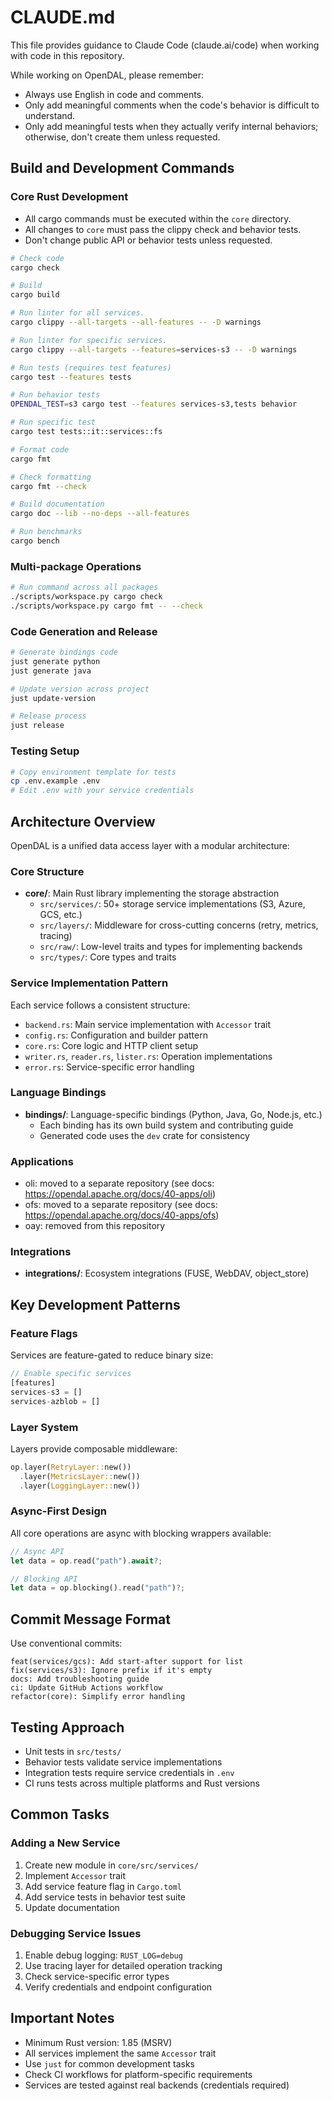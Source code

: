 # CLAUDE.md

This file provides guidance to Claude Code (claude.ai/code) when working with code in this repository.

While working on OpenDAL, please remember:

- Always use English in code and comments.
- Only add meaningful comments when the code's behavior is difficult to understand.
- Only add meaningful tests when they actually verify internal behaviors; otherwise, don't create them unless requested.

## Build and Development Commands

### Core Rust Development

- All cargo commands must be executed within the `core` directory.
- All changes to `core` must pass the clippy check and behavior tests.
- Don't change public API or behavior tests unless requested.

```bash
# Check code
cargo check

# Build
cargo build

# Run linter for all services.
cargo clippy --all-targets --all-features -- -D warnings

# Run linter for specific services.
cargo clippy --all-targets --features=services-s3 -- -D warnings

# Run tests (requires test features)
cargo test --features tests

# Run behavior tests
OPENDAL_TEST=s3 cargo test --features services-s3,tests behavior

# Run specific test
cargo test tests::it::services::fs

# Format code
cargo fmt

# Check formatting
cargo fmt --check

# Build documentation
cargo doc --lib --no-deps --all-features

# Run benchmarks
cargo bench
```

### Multi-package Operations
```bash
# Run command across all packages
./scripts/workspace.py cargo check
./scripts/workspace.py cargo fmt -- --check
```

### Code Generation and Release
```bash
# Generate bindings code
just generate python
just generate java

# Update version across project
just update-version

# Release process
just release
```

### Testing Setup
```bash
# Copy environment template for tests
cp .env.example .env
# Edit .env with your service credentials
```

## Architecture Overview

OpenDAL is a unified data access layer with a modular architecture:

### Core Structure
- **core/**: Main Rust library implementing the storage abstraction
  - `src/services/`: 50+ storage service implementations (S3, Azure, GCS, etc.)
  - `src/layers/`: Middleware for cross-cutting concerns (retry, metrics, tracing)
  - `src/raw/`: Low-level traits and types for implementing backends
  - `src/types/`: Core types and traits

### Service Implementation Pattern
Each service follows a consistent structure:
- `backend.rs`: Main service implementation with `Accessor` trait
- `config.rs`: Configuration and builder pattern
- `core.rs`: Core logic and HTTP client setup
- `writer.rs`, `reader.rs`, `lister.rs`: Operation implementations
- `error.rs`: Service-specific error handling

### Language Bindings
- **bindings/**: Language-specific bindings (Python, Java, Go, Node.js, etc.)
  - Each binding has its own build system and contributing guide
  - Generated code uses the `dev` crate for consistency

### Applications
- oli: moved to a separate repository (see docs: https://opendal.apache.org/docs/40-apps/oli)
- ofs: moved to a separate repository (see docs: https://opendal.apache.org/docs/40-apps/ofs)
- oay: removed from this repository

### Integrations
- **integrations/**: Ecosystem integrations (FUSE, WebDAV, object_store)

## Key Development Patterns

### Feature Flags
Services are feature-gated to reduce binary size:
```rust
// Enable specific services
[features]
services-s3 = []
services-azblob = []
```

### Layer System
Layers provide composable middleware:
```rust
op.layer(RetryLayer::new())
  .layer(MetricsLayer::new())
  .layer(LoggingLayer::new())
```

### Async-First Design
All core operations are async with blocking wrappers available:
```rust
// Async API
let data = op.read("path").await?;

// Blocking API
let data = op.blocking().read("path")?;
```

## Commit Message Format
Use conventional commits:
```
feat(services/gcs): Add start-after support for list
fix(services/s3): Ignore prefix if it's empty
docs: Add troubleshooting guide
ci: Update GitHub Actions workflow
refactor(core): Simplify error handling
```

## Testing Approach
- Unit tests in `src/tests/`
- Behavior tests validate service implementations
- Integration tests require service credentials in `.env`
- CI runs tests across multiple platforms and Rust versions

## Common Tasks

### Adding a New Service
1. Create new module in `core/src/services/`
2. Implement `Accessor` trait
3. Add service feature flag in `Cargo.toml`
4. Add service tests in behavior test suite
5. Update documentation

### Debugging Service Issues
1. Enable debug logging: `RUST_LOG=debug`
2. Use tracing layer for detailed operation tracking
3. Check service-specific error types
4. Verify credentials and endpoint configuration

## Important Notes
- Minimum Rust version: 1.85 (MSRV)
- All services implement the same `Accessor` trait
- Use `just` for common development tasks
- Check CI workflows for platform-specific requirements
- Services are tested against real backends (credentials required)
